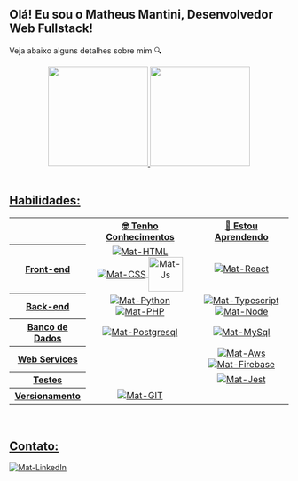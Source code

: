 <h2>Olá! Eu sou o Matheus Mantini, Desenvolvedor Web Fullstack!</h2>
<p>Veja abaixo alguns detalhes sobre mim 🔍</p>

<div align="center">
  <a href="https://github.com/matheusmantini">
  <img height="180em" src="https://github-readme-stats.vercel.app/api?username=matheusmantini&show_icons=true&theme=dark&include_all_commits=true&count_private=true"/>
  <img height="180em" src="https://github-readme-stats.vercel.app/api/top-langs/?username=matheusmantini&layout=compact&langs_count=7&theme=dark"/>
</div>
  
  
  <div style="display: inline_block;"><br>
    <h2>Habilidades: </h2>
    <table align="center">
  <tr>
    <td></td>
    <th scope="col">🤓 Tenho Conhecimentos</th>
    <th scope="col">🧐 Estou Aprendendo</th>
  </tr>
  <tr align="center">
    <th scope="row">Front-end</th>
    <td align="center">
      <img align="center" alt="Mat-HTML" title="HTML5" src="https://www.vectorlogo.zone/logos/w3_html5/w3_html5-icon.svg"/>
      <img align="center" alt="Mat-CSS" title="CSS" src="https://www.vectorlogo.zone/logos/w3_css/w3_css-icon.svg"/>
      <img align="center" alt="Mat-Js" title="JAVASCRIPT" width= 62; src="https://upload.vectorlogo.zone/logos/javascript/images/239ec8a4-163e-4792-83b6-3f6d96911757.svg"/>
    </td>
    <td align="center">
      <img align="center" alt="Mat-React" title="REACT" src="https://www.vectorlogo.zone/logos/reactjs/reactjs-icon.svg"/>
    </td>
  </tr>
  <tr>
    <th scope="row">Back-end</th>
    <td align="center">
      <img align="center" alt="Mat-Python" title="PYTHON" src="https://www.vectorlogo.zone/logos/python/python-icon.svg"/>
      <img align="center" alt="Mat-PHP" title="PHP" src="https://www.vectorlogo.zone/logos/php/php-icon.svg"/>
    </td>
    <td align="center">
      <img align="center" alt="Mat-Typescript" title="TYPESCRIPT" src="https://www.vectorlogo.zone/logos/typescriptlang/typescriptlang-icon.svg"/>
      <img align="center" alt="Mat-Node" title="NODE JS" src="https://www.vectorlogo.zone/logos/nodejs/nodejs-icon.svg"/>      
    </td>
  </tr>
  <tr>
    <th scope="row">Banco de Dados</th>
    <td align="center">      
      <img align="center" alt="Mat-Postgresql" title="POSTGRESQL" src="https://www.vectorlogo.zone/logos/postgresql/postgresql-icon.svg"/>    
    </td>
    <td align="center">
      <img align="center" alt="Mat-MySql" title="MYSQL" src="https://www.vectorlogo.zone/logos/mysql/mysql-icon.svg"/>
    </td>
  </tr>
  <tr>
    <th scope="row">Web Services</th>
    <td align="center">
    </td>
    <td align="center">
      <img align="center" alt="Mat-Aws" title="AWS" src="https://www.vectorlogo.zone/logos/amazon_aws/amazon_aws-icon.svg"/>
      <img align="center" alt="Mat-Firebase" title="FIREBASE" src="https://www.vectorlogo.zone/logos/firebase/firebase-icon.svg"/>
    </td>
  </tr>
  <tr>
    <th scope="row">Testes</th>
    <td align="center">    
    </td>
    <td align="center">    
      <img align="center" alt="Mat-Jest" title="JEST" src="https://www.vectorlogo.zone/logos/jestjsio/jestjsio-icon.svg"/>
    </td>
  </tr>
  <tr>
    <th scope="row">Versionamento</th>
    <td align="center">
      <img align="center" alt="Mat-GIT" title="GIT" src="https://www.vectorlogo.zone/logos/git-scm/git-scm-icon.svg"/>
    </td>
    <td align="center">
    </td>
  </tr>
</table>
  </div>
  
  <div style="display: inline_block;"><br>
    <h2>Contato: </h2>
    <a target="_blank" href="https://www.linkedin.com/in/matheusmantini/">
    <img align="center" alt="Mat-LinkedIn" title="LinkedIn" src="https://www.vectorlogo.zone/logos/linkedin/linkedin-ar21.svg" />
    </a>
 
